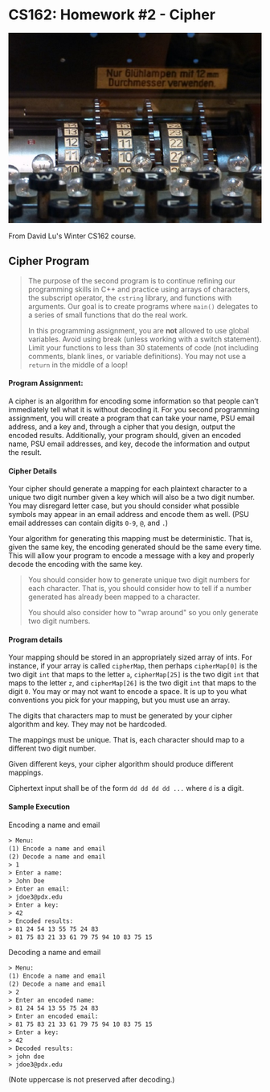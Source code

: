 CS162: Homework #2 - Cipher
=======

![Enigma Machine](enigma.jpg)

From David Lu's Winter CS162 course.

Cipher Program
--------

>The  purpose  of  the  second  program  is  to  continue  refining  our  programming skills in C++ and practice using arrays of characters, the subscript operator, the `cstring`  library,  and functions  with  arguments.  Our  goal  is  to  create  programs where  `main()` delegates to  a  series  of small functions  that do the real  work.
>
>In this programming assignment, you are **not** allowed to use global variables. Avoid using break (unless  working  with  a  switch statement). Limit your functions to  less than 30 statements of code (not  including comments, blank lines, or variable definitions). You may not use a `return` in  the middle of a loop!

#### Program Assignment:
A cipher is an algorithm for encoding some  information so that people can’t immediately tell what it is without decoding it. For you second programming assignment, you will create a program that can take your name, PSU email address, and a key and, through a cipher that you  design, output the encoded results. Additionally, your program should, given an encoded name, PSU email addresses, and key, decode the information and output the result.

#### Cipher Details
Your cipher should generate a mapping for each plaintext character to a unique two digit number given a key which will also be a two digit number. You may disregard letter case, but you should consider what possible symbols may appear in an email address and encode them as well. (PSU email addresses can contain digits `0-9`, `@`, and `.`)

Your algorithm for generating this mapping must be deterministic. That is, given the same key, the encoding generated should be the same every time. This will allow your program to encode a message with a key and properly decode the encoding with the same key.

>You should consider how to generate unique two digit numbers for each character. That is, you should consider how to tell if a number generated has already been mapped to a character.
>
>You should also consider how to "wrap around" so you only generate two digit numbers.

#### Program details
Your mapping should be stored in an appropriately sized array of ints. For instance, if your array is called `cipherMap`, then perhaps `cipherMap[0]` is the two digit `int` that maps to the letter `a`, `cipherMap[25]` is the two digit `int` that maps to the letter `z`, and `cipherMap[26]` is the two digit `int` that maps to the digit `0`. You may or may not want to encode a space. It is up to you what conventions you pick for your mapping, but you must use an array.

The digits that characters map to must be generated by your cipher algorithm and key. They may not be hardcoded.

The mappings must be unique. That is, each character should map to a different two digit number. 

Given different keys, your cipher algorithm should produce different mappings.

Ciphertext input shall be of the form `dd dd dd dd ...` where `d` is a digit.

#### Sample Execution

Encoding a name and email
```
> Menu:
(1) Encode a name and email
(2) Decode a name and email
> 1
> Enter a name:
> John Doe
> Enter an email:
> jdoe3@pdx.edu
> Enter a key:
> 42
> Encoded results:
> 81 24 54 13 55 75 24 83
> 81 75 83 21 33 61 79 75 94 10 83 75 15
```

Decoding a name and email
```
> Menu:
(1) Encode a name and email
(2) Decode a name and email
> 2
> Enter an encoded name:
> 81 24 54 13 55 75 24 83
> Enter an encoded email:
> 81 75 83 21 33 61 79 75 94 10 83 75 15
> Enter a key:
> 42
> Decoded results:
> john doe
> jdoe3@pdx.edu
```

(Note uppercase is not preserved after decoding.)
